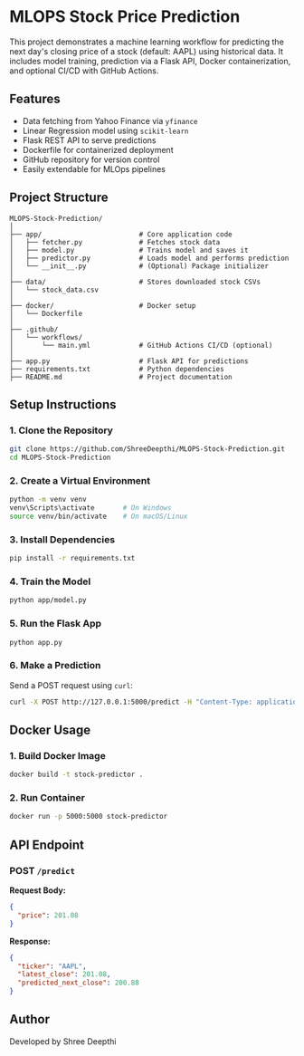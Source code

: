 # MLOPS Stock Price Prediction

This project demonstrates a machine learning workflow for predicting the next day's closing price of a stock (default: AAPL) using historical data. It includes model training, prediction via a Flask API, Docker containerization, and optional CI/CD with GitHub Actions.

## Features

- Data fetching from Yahoo Finance via `yfinance`
- Linear Regression model using `scikit-learn`
- Flask REST API to serve predictions
- Dockerfile for containerized deployment
- GitHub repository for version control
- Easily extendable for MLOps pipelines

## Project Structure

```
MLOPS-Stock-Prediction/
│
├── app/                        # Core application code
│   ├── fetcher.py              # Fetches stock data
│   ├── model.py                # Trains model and saves it
│   ├── predictor.py            # Loads model and performs prediction
│   └── __init__.py             # (Optional) Package initializer
│
├── data/                       # Stores downloaded stock CSVs
│   └── stock_data.csv
│
├── docker/                     # Docker setup
│   └── Dockerfile
│
├── .github/
│   └── workflows/
│       └── main.yml            # GitHub Actions CI/CD (optional)
│
├── app.py                      # Flask API for predictions
├── requirements.txt            # Python dependencies
├── README.md                   # Project documentation
```

## Setup Instructions

### 1. Clone the Repository

```bash
git clone https://github.com/ShreeDeepthi/MLOPS-Stock-Prediction.git
cd MLOPS-Stock-Prediction
```

### 2. Create a Virtual Environment

```bash
python -m venv venv
venv\Scripts\activate       # On Windows
source venv/bin/activate    # On macOS/Linux
```

### 3. Install Dependencies

```bash
pip install -r requirements.txt
```

### 4. Train the Model

```bash
python app/model.py
```

### 5. Run the Flask App

```bash
python app.py
```

### 6. Make a Prediction

Send a POST request using `curl`:

```bash
curl -X POST http://127.0.0.1:5000/predict -H "Content-Type: application/json" -d "{\"price\": 201.08}"
```

## Docker Usage

### 1. Build Docker Image

```bash
docker build -t stock-predictor .
```

### 2. Run Container

```bash
docker run -p 5000:5000 stock-predictor
```

## API Endpoint

### POST `/predict`

**Request Body:**
```json
{
  "price": 201.08
}
```

**Response:**
```json
{
  "ticker": "AAPL",
  "latest_close": 201.08,
  "predicted_next_close": 200.88
}
```

## Author

Developed by Shree Deepthi
